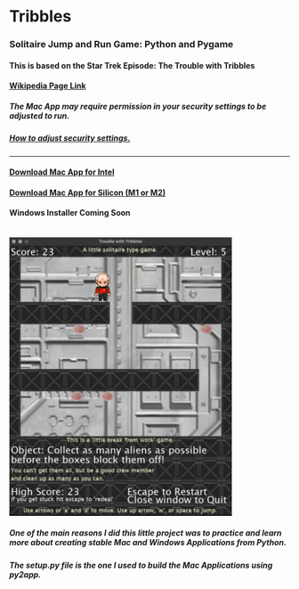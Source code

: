 # Tribbles


<h3>
Solitaire Jump and Run Game: Python and Pygame
</h3>

<h4>This is based on the Star Trek Episode: The Trouble with Tribbles</h4>
<h4>
  <a href ="https://en.wikipedia.org/wiki/The_Trouble_with_Tribbles#:~:text=%22The%20Trouble%20with%20Tribbles%22%20is,broadcast%20on%20December%2029%2C%201967." target="_blank" rel="noopener noreferrer">Wikipedia Page Link</a>
</h4>
<h5>The Mac App may require permission in your security settings to be adjusted to run.</h5>
<h5><a href="https://www.macworld.com/article/672947/how-to-open-a-mac-app-from-an-unidentified-developer.html" target="_blank" rel="noopener noreferrer">How to adjust security settings.</a></h5>
<hr>
<h4><a href="https://drive.google.com/file/d/1uNCAUIfnF3t2Sse_shnyYiXdlUii0D0_/view?usp=sharing" target="_blank" rel="noopener noreferrer">Download Mac App for Intel</a></h4>
<h4><a href="https://drive.google.com/file/d/1pqis1sqBGgJq_zJ58gwxW6wyVmzy5_1l/view?usp=sharing" target="_blank" rel="noopener noreferrer">Download Mac App for Silicon (M1 or M2)</a></h4>
<h4>Windows Installer Coming Soon</h4>
<br>
<img src="https://github.com/groeneveldwoodstock/Tribbles/blob/main/screenshot.png" alt="Screen Shot" width="400" 
     height=auto>
  </body>
<h5>One of the main reasons I did this little project was to practice and learn more about creating stable Mac and Windows Applications from Python.</h5>
<h5>The setup.py file is the one I used to build the Mac Applications using py2app.</h5>
